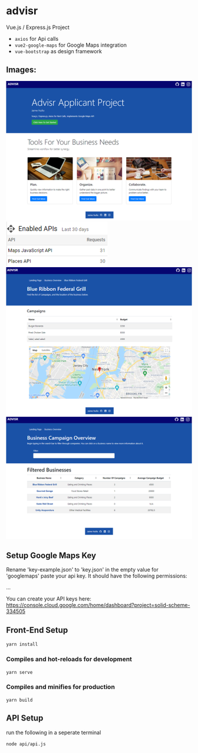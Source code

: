 # advisr

Vue.js / Express.js Project
- `axios` for Api calls
- `vue2-google-maps` for Google Maps integration
- `vue-bootstrap` as design framework 

## Images:
![Landing Page](https://github.com/JaimeNufio/advisr-project/blob/master/images/landingpage.png)
![Google API](https://github.com/JaimeNufio/advisr-project/blob/master/images/googleapi.png)
![Details](https://github.com/JaimeNufio/advisr-project/blob/master/images/details.png)
![Overview](https://github.com/JaimeNufio/advisr-project/blob/master/images/Overview.png)

## Setup Google Maps Key
Rename 'key-example.json' to 'key.json'
in the empty value for 'googlemaps' paste your api key. It should have the following permissions:

...

You can create your API keys here: https://console.cloud.google.com/home/dashboard?project=solid-scheme-334505

## Front-End Setup
```
yarn install
```

### Compiles and hot-reloads for development
```
yarn serve
```

### Compiles and minifies for production
```
yarn build
```

## API Setup

run the following in a seperate terminal
```
node api/api.js
```

